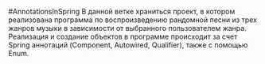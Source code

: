#AnnotationsInSpring
В данной ветке храниться проект, в котором реализована программа по воспроизведению рандомной песни из трех жанров музыки в зависимости от выбранного пользователем жанра. Реализация и создание объектов в программе происходит за счет Spring аннотаций (Component, Autowired, Qualifier), также с помощью Enum.
